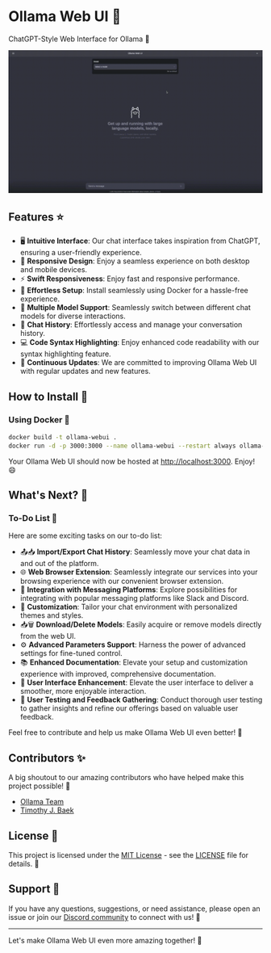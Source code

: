 # Ollama Web UI 👋

ChatGPT-Style Web Interface for Ollama 🦙

![Ollama Web UI Demo](./demo.gif)

## Features ⭐

- 🖥️ **Intuitive Interface**: Our chat interface takes inspiration from ChatGPT, ensuring a user-friendly experience.
- 📱 **Responsive Design**: Enjoy a seamless experience on both desktop and mobile devices.
- ⚡ **Swift Responsiveness**: Enjoy fast and responsive performance.
- 🚀 **Effortless Setup**: Install seamlessly using Docker for a hassle-free experience.
- 🤖 **Multiple Model Support**: Seamlessly switch between different chat models for diverse interactions.
- 📜 **Chat History**: Effortlessly access and manage your conversation history.
- 💻 **Code Syntax Highlighting**: Enjoy enhanced code readability with our syntax highlighting feature.
- 🌟 **Continuous Updates**: We are committed to improving Ollama Web UI with regular updates and new features.

## How to Install 🚀

### Using Docker 🐳

```bash
docker build -t ollama-webui .
docker run -d -p 3000:3000 --name ollama-webui --restart always ollama-webui
```

Your Ollama Web UI should now be hosted at [http://localhost:3000](http://localhost:3000). Enjoy! 😄

## What's Next? 🚀

### To-Do List 📝

Here are some exciting tasks on our to-do list:

- 📤📥 **Import/Export Chat History**: Seamlessly move your chat data in and out of the platform.
- 🌐 **Web Browser Extension**: Seamlessly integrate our services into your browsing experience with our convenient browser extension.
- 🚀 **Integration with Messaging Platforms**: Explore possibilities for integrating with popular messaging platforms like Slack and Discord.
- 🎨 **Customization**: Tailor your chat environment with personalized themes and styles.
- 📥🗑️ **Download/Delete Models**: Easily acquire or remove models directly from the web UI.
- ⚙️ **Advanced Parameters Support**: Harness the power of advanced settings for fine-tuned control.
- 📚 **Enhanced Documentation**: Elevate your setup and customization experience with improved, comprehensive documentation.
- 🌟 **User Interface Enhancement**: Elevate the user interface to deliver a smoother, more enjoyable interaction.
- 🧐 **User Testing and Feedback Gathering**: Conduct thorough user testing to gather insights and refine our offerings based on valuable user feedback.

Feel free to contribute and help us make Ollama Web UI even better! 🙌

## Contributors ✨

A big shoutout to our amazing contributors who have helped make this project possible! 🙏

- [Ollama Team](https://github.com/jmorganca/ollama)
- [Timothy J. Baek](https://github.com/tjbck)

## License 📜

This project is licensed under the [MIT License](LICENSE) - see the [LICENSE](LICENSE) file for details. 📄

## Support 💬

If you have any questions, suggestions, or need assistance, please open an issue or join our [Discord community](https://discord.gg/ollama) to connect with us! 🤝

---

Let's make Ollama Web UI even more amazing together! 💪
